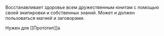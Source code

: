 Восстанавливает здоровье всем дружественным юнитам с помощью своей экипировки и собственных знаний. Может и должен пользоваться магией и заговорами.

Нужен для [[Прототип]]а